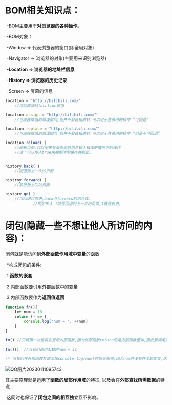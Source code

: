 # BOM相关知识点：

​	-BOM主要用于**对浏览器的各种操作**。

​	-BOM对象：

​			-Window  => 代表浏览器的窗口(即全局对象)

​			-Navigator => 浏览器的对象(主要用来识别浏览器)

​			**-Location => 浏览器的地址栏信息**

​			**-History => 浏览器的历史记录**

​			-Screen => 屏幕的信息 

```javascript
location = "http://bilibili.com/" 	
	//可以直接给location赋值

location.assign = "http://bilibili.com/"	
	//与直接赋值的原理相同,但并不会直接跳转.可以用于登录时的操作 “可回退”

location.replace = "http://bilibili.com/"
	//与直接赋值的原理相同,但并不会直接跳转.可以用于登录时的操作 “但是不可回退”

location.reload( )
	//刷新页面,可以用来登录页面时信息输入错误的情况下的操作
	//注：可以传入true来强制清除缓存并刷新。


history.back( )
	//回退到上一次的页面

histroy.forward( )
	//前进到上次的页面

history.go( )
	//可回退可前进,back与forward的结合体。
			//例如传入-1就是回退到上一次的页面,1就是前进。
```

# 闭包(隐藏一些不想让他人所访问的内容)：

闭包就是能访问到**外部函数作用域中变量**的函数

​			*构成闭包的条件:

​						1.**函数的嵌套**

​						2.内部函数要引用外部函数中的变量

​						3.内部函数要作为**返回值返回**



```javascript
function fn(){
    let num = 10
    return () => {
        console.log("num = ", ++num)
    }
}

fn() //只调用一次是将会显示内部函数,因为外部函数return的是内部函数整体,因此要调用两次函数

fn()()  //当我们调用函数时num = 11

/* 当我们在外部函数外部添加console.log(num)时将会报错,因为num并没有在全局定义,这就达到了闭包的目的*/
```

![QQ图片20230111095743](https://roninz.oss-cn-beijing.aliyuncs.com/QQ%E5%9B%BE%E7%89%8720230111095743.png)

其主要原理就是运用了**函数的局部作用域**的特征, 以及会在**外部查找所需数据**的特点

​					这同时也保证了**闭包之间的相互独立**互不影响。

